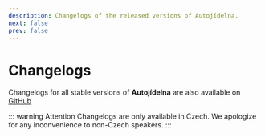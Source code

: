 ```yaml
---
description: Changelogs of the released versions of Autojídelna.
next: false
prev: false
---
```


# Changelogs

Changelogs for all stable versions of **Autojídelna** are also available on [GitHub][changelog]

::: warning Attention
Changelogs are only available in Czech. We apologize for any inconvenience to non-Czech speakers.
:::

<ChangelogsList :releaseData="releaseData" />

<!-- Setup script -->

<script setup lang="ts">
  import ChangelogsList from "@theme/components/ChangelogsList.vue";
  import { data as loaderData } from '@theme/data/releaseWithChangelogs.data.ts';
  const releaseData = loaderData.latest;
</script>

<!-- Links -->

[changelog]: https://github.com/Autojidelna/autojidelna/blob/main/CHANGELOG.md
